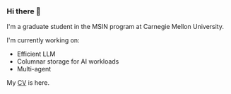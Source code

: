 ### Hi there 👋

<!--
**ScottLinnn/ScottLinnn** is a ✨ _special_ ✨ repository because its `README.md` (this file) appears on your GitHub profile.
-->

I'm a graduate student in the MSIN program at Carnegie Mellon University.

I'm currently working on:
- Efficient LLM
- Columnar storage for AI workloads
- Multi-agent



My [CV](ShuningLin_resume.pdf) is here.

